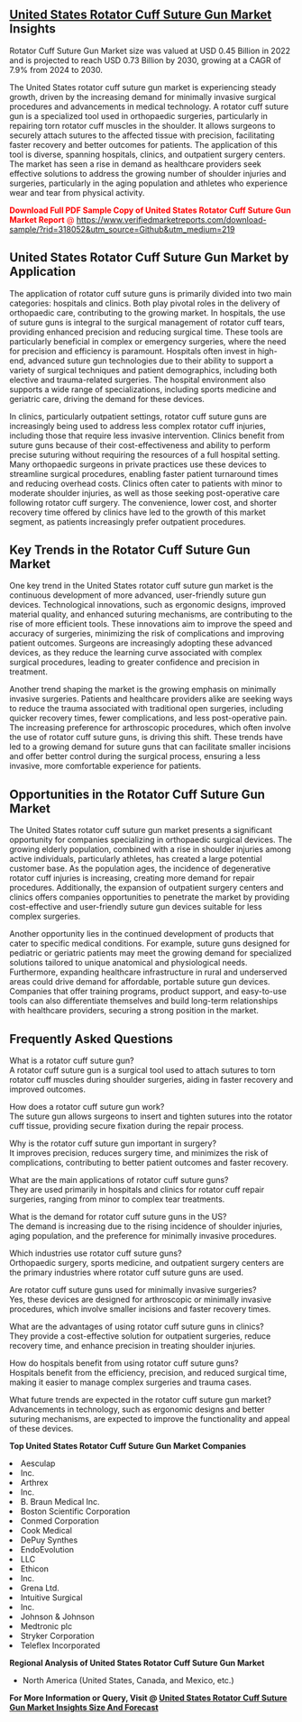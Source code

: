 <h2><a href="https://www.verifiedmarketreports.com/download-sample/?rid=318052&amp;utm_source=Github&amp;utm_medium=219" target="_blank">United States Rotator Cuff Suture Gun Market</a> Insights</h2><p>Rotator Cuff Suture Gun Market size was valued at USD 0.45 Billion in 2022 and is projected to reach USD 0.73 Billion by 2030, growing at a CAGR of 7.9% from 2024 to 2030.</p><p> <p>The United States rotator cuff suture gun market is experiencing steady growth, driven by the increasing demand for minimally invasive surgical procedures and advancements in medical technology. A rotator cuff suture gun is a specialized tool used in orthopaedic surgeries, particularly in repairing torn rotator cuff muscles in the shoulder. It allows surgeons to securely attach sutures to the affected tissue with precision, facilitating faster recovery and better outcomes for patients. The application of this tool is diverse, spanning hospitals, clinics, and outpatient surgery centers. The market has seen a rise in demand as healthcare providers seek effective solutions to address the growing number of shoulder injuries and surgeries, particularly in the aging population and athletes who experience wear and tear from physical activity. <p><span class=""><span style="color: #ff0000;"><strong>Download Full PDF Sample Copy of United States Rotator Cuff Suture Gun Market Report</strong> @ </span><a href="https://www.verifiedmarketreports.com/download-sample/?rid=318052&amp;utm_source=Github&amp;utm_medium=219" target="_blank">https://www.verifiedmarketreports.com/download-sample/?rid=318052&amp;utm_source=Github&amp;utm_medium=219</a></span></p></p> <h2>United States Rotator Cuff Suture Gun Market by Application</h2> <p>The application of rotator cuff suture guns is primarily divided into two main categories: hospitals and clinics. Both play pivotal roles in the delivery of orthopaedic care, contributing to the growing market. In hospitals, the use of suture guns is integral to the surgical management of rotator cuff tears, providing enhanced precision and reducing surgical time. These tools are particularly beneficial in complex or emergency surgeries, where the need for precision and efficiency is paramount. Hospitals often invest in high-end, advanced suture gun technologies due to their ability to support a variety of surgical techniques and patient demographics, including both elective and trauma-related surgeries. The hospital environment also supports a wide range of specializations, including sports medicine and geriatric care, driving the demand for these devices. <p>In clinics, particularly outpatient settings, rotator cuff suture guns are increasingly being used to address less complex rotator cuff injuries, including those that require less invasive intervention. Clinics benefit from suture guns because of their cost-effectiveness and ability to perform precise suturing without requiring the resources of a full hospital setting. Many orthopaedic surgeons in private practices use these devices to streamline surgical procedures, enabling faster patient turnaround times and reducing overhead costs. Clinics often cater to patients with minor to moderate shoulder injuries, as well as those seeking post-operative care following rotator cuff surgery. The convenience, lower cost, and shorter recovery time offered by clinics have led to the growth of this market segment, as patients increasingly prefer outpatient procedures. <h2>Key Trends in the Rotator Cuff Suture Gun Market</h2> <p>One key trend in the United States rotator cuff suture gun market is the continuous development of more advanced, user-friendly suture gun devices. Technological innovations, such as ergonomic designs, improved material quality, and enhanced suturing mechanisms, are contributing to the rise of more efficient tools. These innovations aim to improve the speed and accuracy of surgeries, minimizing the risk of complications and improving patient outcomes. Surgeons are increasingly adopting these advanced devices, as they reduce the learning curve associated with complex surgical procedures, leading to greater confidence and precision in treatment. <p>Another trend shaping the market is the growing emphasis on minimally invasive surgeries. Patients and healthcare providers alike are seeking ways to reduce the trauma associated with traditional open surgeries, including quicker recovery times, fewer complications, and less post-operative pain. The increasing preference for arthroscopic procedures, which often involve the use of rotator cuff suture guns, is driving this shift. These trends have led to a growing demand for suture guns that can facilitate smaller incisions and offer better control during the surgical process, ensuring a less invasive, more comfortable experience for patients. <h2>Opportunities in the Rotator Cuff Suture Gun Market</h2> <p>The United States rotator cuff suture gun market presents a significant opportunity for companies specializing in orthopaedic surgical devices. The growing elderly population, combined with a rise in shoulder injuries among active individuals, particularly athletes, has created a large potential customer base. As the population ages, the incidence of degenerative rotator cuff injuries is increasing, creating more demand for repair procedures. Additionally, the expansion of outpatient surgery centers and clinics offers companies opportunities to penetrate the market by providing cost-effective and user-friendly suture gun devices suitable for less complex surgeries. <p>Another opportunity lies in the continued development of products that cater to specific medical conditions. For example, suture guns designed for pediatric or geriatric patients may meet the growing demand for specialized solutions tailored to unique anatomical and physiological needs. Furthermore, expanding healthcare infrastructure in rural and underserved areas could drive demand for affordable, portable suture gun devices. Companies that offer training programs, product support, and easy-to-use tools can also differentiate themselves and build long-term relationships with healthcare providers, securing a strong position in the market. <h2>Frequently Asked Questions</h2> <p>What is a rotator cuff suture gun? <br/>A rotator cuff suture gun is a surgical tool used to attach sutures to torn rotator cuff muscles during shoulder surgeries, aiding in faster recovery and improved outcomes.</p> <p>How does a rotator cuff suture gun work? <br/>The suture gun allows surgeons to insert and tighten sutures into the rotator cuff tissue, providing secure fixation during the repair process.</p> <p>Why is the rotator cuff suture gun important in surgery? <br/>It improves precision, reduces surgery time, and minimizes the risk of complications, contributing to better patient outcomes and faster recovery.</p> <p>What are the main applications of rotator cuff suture guns? <br/>They are used primarily in hospitals and clinics for rotator cuff repair surgeries, ranging from minor to complex tear treatments.</p> <p>What is the demand for rotator cuff suture guns in the US? <br/>The demand is increasing due to the rising incidence of shoulder injuries, aging population, and the preference for minimally invasive procedures.</p> <p>Which industries use rotator cuff suture guns? <br/>Orthopaedic surgery, sports medicine, and outpatient surgery centers are the primary industries where rotator cuff suture guns are used.</p> <p>Are rotator cuff suture guns used for minimally invasive surgeries? <br/>Yes, these devices are designed for arthroscopic or minimally invasive procedures, which involve smaller incisions and faster recovery times.</p> <p>What are the advantages of using rotator cuff suture guns in clinics? <br/>They provide a cost-effective solution for outpatient surgeries, reduce recovery time, and enhance precision in treating shoulder injuries.</p> <p>How do hospitals benefit from using rotator cuff suture guns? <br/>Hospitals benefit from the efficiency, precision, and reduced surgical time, making it easier to manage complex surgeries and trauma cases.</p> <p>What future trends are expected in the rotator cuff suture gun market? <br/>Advancements in technology, such as ergonomic designs and better suturing mechanisms, are expected to improve the functionality and appeal of these devices.</p> </p><p><strong>Top United States Rotator Cuff Suture Gun Market Companies</strong></p><div data-test-id=""><p><li>Aesculap</li><li> Inc.</li><li> Arthrex</li><li> Inc.</li><li> B. Braun Medical Inc.</li><li> Boston Scientific Corporation</li><li> Conmed Corporation</li><li> Cook Medical</li><li> DePuy Synthes</li><li> EndoEvolution</li><li> LLC</li><li> Ethicon</li><li> Inc.</li><li> Grena Ltd.</li><li> Intuitive Surgical</li><li> Inc.</li><li> Johnson & Johnson</li><li> Medtronic plc</li><li> Stryker Corporation</li><li> Teleflex Incorporated</li></p><div><strong>Regional Analysis of&nbsp;United States Rotator Cuff Suture Gun Market</strong></div><ul><li dir="ltr"><p dir="ltr">North America&nbsp;(United States, Canada, and Mexico, etc.)</p></li></ul><p><strong>For More Information or Query, Visit @&nbsp;</strong><strong><a href="https://www.verifiedmarketreports.com/product/rotator-cuff-suture-gun-market/?utm_source=Github&amp;utm_medium=219" target="_blank">United States Rotator Cuff Suture Gun Market Insights Size And Forecast</a></strong></p></div>
